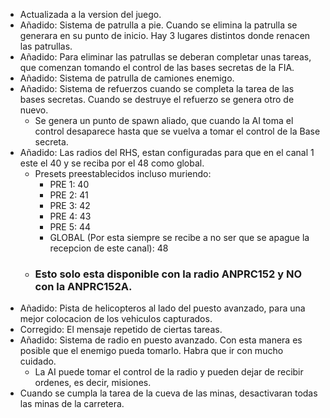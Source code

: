 - Actualizada a la version del juego.
- Añadido: Sistema de patrulla a pie. Cuando se elimina la patrulla se generara en su punto de inicio. Hay 3 lugares distintos donde renacen las patrullas.
- Añadido: Para eliminar las patrullas se deberan completar unas tareas, que comenzan tomando el control de las bases secretas de la FIA.
- Añadido: Sistema de patrulla de camiones enemigo.
- Añadido: Sistema de refuerzos cuando se completa la tarea de las bases secretas. Cuando se destruye el refuerzo se genera otro de nuevo.
    - Se genera un punto de spawn aliado, que cuando la AI toma el control desaparece hasta que se vuelva a tomar el control de la Base secreta.
- Añadido: Las radios del RHS, estan configuradas para que en el canal 1 este el 40 y se reciba por el 48 como global.
  - Presets preestablecidos incluso muriendo:
    - PRE 1: 40
    - PRE 2: 41
    - PRE 3: 42
    - PRE 4: 43
    - PRE 5: 44
    - GLOBAL (Por esta siempre se recibe a no ser que se apague la recepcion de este canal): 48
  - ### Esto solo esta disponible con la radio ANPRC152 y NO con la ANPRC152A.
- Añadido: Pista de helicopteros al lado del puesto avanzado, para una mejor colocacion de los vehiculos capturados.
- Corregido: El mensaje repetido de ciertas tareas.
- Añadido: Sistema de radio en puesto avanzado. Con esta manera es posible que el enemigo pueda tomarlo. Habra que ir con mucho cuidado.
  - La AI puede tomar el control de la radio y pueden dejar de recibir ordenes, es decir, misiones.
- Cuando se cumpla la tarea de la cueva de las minas, desactivaran todas las minas de la carretera.
